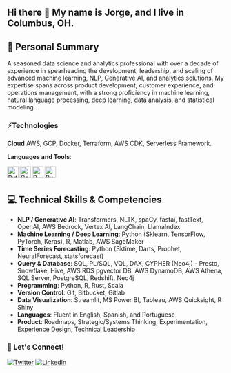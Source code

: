 ## Hi there 👋 My name is Jorge, and I live in Columbus, OH.

## 🌟 Personal Summary
A seasoned data science and analytics professional with over a decade of experience in spearheading the development, leadership, and scaling of advanced machine learning, NLP, Generative AI, and analytics solutions. My expertise spans across product development, customer experience, and operations management, with a strong proficiency in machine learning, natural language processing, deep learning, data analysis, and statistical modeling.


### ⚡Technologies 

**Cloud**
AWS, GCP, Docker, Terraform, AWS CDK, Serverless Framework.



**Languages and Tools**:
<p>
  <img align="left" alt="Python" width="26px" src="https://cdn.jsdelivr.net/npm/simple-icons@3.6.1/icons/python.svg"/>
  <img align="left" alt="Go" width="26px" src="https://cdn.jsdelivr.net/npm/simple-icons@3.6.1/icons/go.svg"/>
  <img align="left" alt="R" width="26px" src="https://cdn.jsdelivr.net/npm/simple-icons@3.6.1/icons/rstudio.svg"/>
  <img align="left" alt="Rust" width="26px" src="https://cdn.jsdelivr.net/npm/simple-icons@3.13.0/icons/rust.svg"/>
</p>
<br/><br/>
                                                                           
## 💻 Technical Skills & Competencies

- **NLP / Generative AI**: Transformers, NLTK, spaCy, fastai, fastText, OpenAI, AWS Bedrock, Vertex AI, LangChain, LlamaIndex
- **Machine Learning / Deep Learning**: Python (Sklearn, TensorFlow, PyTorch, Keras), R, Matlab, AWS SageMaker
- **Time Series Forecasting**: Python (Sktime, Darts, Prophet, NeuralForecast, statsforecast)
- **Query & Database**: SQL, PL/SQL, VQL, DAX, CYPHER (Neo4j) - Presto, Snowflake, Hive, AWS RDS pgvector DB, AWS DynamoDB, AWS Athena, SQL Server, PostgreSQL, Redshift, Neo4j
- **Programming**: Python, R, Rust, Scala
- **Version Control**: Git, Bitbucket, Gitlab
- **Data Visualization**: Streamlit, MS Power BI, Tableau, AWS Quicksight, R Shiny
- **Languages**: Fluent in English, Spanish, and Portuguese
- **Product**: Roadmaps, Strategic/Systems Thinking, Experimentation, Experience Design, Technical Leadership



### 🔗 Let's Connect!

<a href="https://twitter.com/jorge_utd" target="_blank"><img alt="Twitter" src="https://img.shields.io/badge/twitter-%231DA1F2.svg?&style=for-the-badge&logo=twitter&logoColor=white" /></a>
<a href="https://www.linkedin.com/in/jorge-lopez-grisman" target="_blank"><img alt="LinkedIn" src="https://img.shields.io/badge/linkedin-%230077B5.svg?&style=for-the-badge&logo=linkedin&logoColor=white" /></a>

